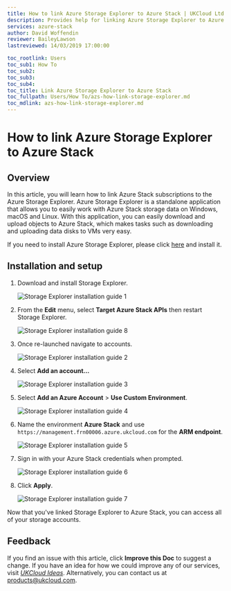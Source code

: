 ```yaml
---
title: How to link Azure Storage Explorer to Azure Stack | UKCloud Ltd
description: Provides help for linking Azure Storage Explorer to Azure Stack
services: azure-stack
author: David Woffendin
reviewer: BaileyLawson
lastreviewed: 14/03/2019 17:00:00

toc_rootlink: Users
toc_sub1: How To
toc_sub2:
toc_sub3:
toc_sub4:
toc_title: Link Azure Storage Explorer to Azure Stack
toc_fullpath: Users/How To/azs-how-link-storage-explorer.md
toc_mdlink: azs-how-link-storage-explorer.md
---
```


# How to link Azure Storage Explorer to Azure Stack

## Overview

In this article, you will learn how to link Azure Stack subscriptions to the Azure Storage Explorer. Azure Storage Explorer is a standalone application that allows you to easily work with Azure Stack storage data on Windows, macOS and Linux. With this application, you can easily download and upload objects to Azure Stack, which makes tasks such as downloading and uploading data disks to VMs very easy.

If you need to install Azure Storage Explorer, please click [here](https://azure.microsoft.com/en-us/features/storage-explorer/) and install it.

## Installation and setup

1. Download and install Storage Explorer.

    ![Storage Explorer installation guide 1](images/azs-browser-storage-tool-download.png)

2. From the **Edit** menu, select **Target Azure Stack APIs** then restart Storage Explorer.

    ![Storage Explorer installation guide 8](images/azs-installation-storage-tool-7.png)

3. Once re-launched navigate to accounts.

    ![Storage Explorer installation guide 2](images/azs-installation-storage-tool-1.png)

4. Select **Add an account...**

    ![Storage Explorer installation guide 3](images/azs-installation-storage-tool-2.png)

5. Select **Add an Azure Account** \> **Use Custom Environment**.

    ![Storage Explorer installation guide 4](images/azs-installation-storage-tool-3.png)

6. Name the environment **Azure Stack** and use `https://management.frn00006.azure.ukcloud.com` for the **ARM endpoint**.

    ![Storage Explorer installation guide 5](images/azs-installation-storage-tool-4.png)

7. Sign in with your Azure Stack credentials when prompted.

    ![Storage Explorer installation guide 6](images/azs-installation-storage-tool-5.png)

8. Click **Apply**.

    ![Storage Explorer installation guide 7](images/azs-installation-storage-tool-6.png)

Now that you've linked Storage Explorer to Azure Stack, you can access all of your storage accounts.

## Feedback

 If you find an issue with this article, click **Improve this Doc** to suggest a change. If you have an idea for how we could improve any of our services, visit [*UKCloud Ideas*](https://ideas.ukcloud.com). Alternatively, you can contact us at <products@ukcloud.com>.
